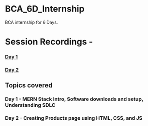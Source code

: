 # BCA_6D_Internship
BCA internship for 6 Days. 

# Session Recordings - 
<h3><a href = "https://drive.google.com/file/d/1PwEFEsiNv1bENhlkL1RtnWqBWOUq6hWw/view?usp=sharing">Day 1</a></h3>
<h3><a href = "https://drive.google.com/file/d/19aQBntcdGSgIhXtt7hC6HTYMDzo40CZt/view?usp=sharing">Day 2</a></h3>


<h2>Topics covered</h2>
<h3>Day 1 - MERN Stack Intro, Software downloads and setup, Understanding SDLC</h3>
<h3>Day 2 - Creating Products page using HTML, CSS, and JS</h3>
